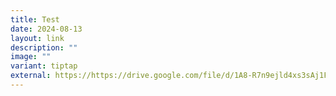 ```yaml
---
title: Test
date: 2024-08-13
layout: link
description: ""
image: ""
variant: tiptap
external: https://https://drive.google.com/file/d/1A8-R7n9ejld4xs3sAj1F3V7uduoECBDR/view?t=1
---
```


